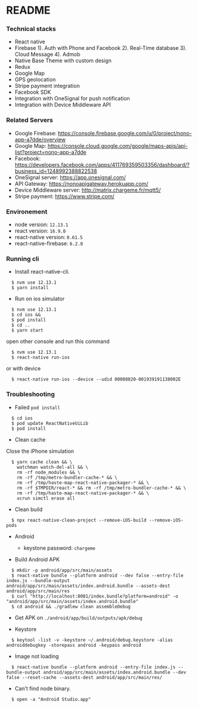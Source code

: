 # README #

### Technical stacks ###
- React native
- Firebase
  1). Auth with Phone and Facebook
  2). Real-Time database
  3). Cloud Message
  4). Admob
- Native Base Theme with custom design
- Redux
- Google Map
- GPS geolocation
- Stripe payment integration
- Facebook SDK
- Integration with OneSignal for push notification
- Integration with Device Middleware API

### Related Servers
- Google Firebase: https://console.firebase.google.com/u/0/project/nono-app-a7dde/overview
- Google Map: https://console.cloud.google.com/google/maps-apis/api-list?project=nono-app-a7dde
- Facebook: https://developers.facebook.com/apps/411769359503356/dashboard/?business_id=1248992388822538
- OneSignal server: https://app.onesignal.com/
- API Gateway: https://nonoapigateway.herokuapp.com/
- Device Middleware server: http://matrix.chargeme.fr/mqtt5/
- Stripe payment: https://www.stripe.com/

### Environement ###
- node version: `12.13.1`
- react version: `16.9.0`
- react-native version: `0.61.5`
- react-native-firebase: `6.2.0`

### Running cli ###

- Install react-native-cli.
```shell
  $ nvm use 12.13.1
  $ yarn install
```

- Run on ios simulator
```shell
  $ nvm use 12.13.1
  $ cd ios &&
  $ pod install
  $ cd ..
  $ yarn start
```
open other console and run this command
```shell
  $ nvm use 12.13.1
  $ react-native run-ios
```

or with device 

```
  $ react-native run-ios --device --udid 00008020-001939191138002E
```

### Troubleshooting

* Failed `pod install`
```
  $ cd ios
  $ pod update ReactNativeUiLib
  $ pod install
```

* Clean cache 

Close the iPhone simulation
```shell
  $ yarn cache clean && \
    watchman watch-del-all && \
    rm -rf node_modules && \
    rm -rf /tmp/metro-bundler-cache-* && \
    rm -rf /tmp/haste-map-react-native-packager-* && \
    rm -rf $TMPDIR/react-* && rm -rf /tmp/metro-bundler-cache-* && \
    rm -rf /tmp/haste-map-react-native-packager-* && \
    xcrun simctl erase all
```

* Clean build
```
  $ npx react-native-clean-project --remove-iOS-build --remove-iOS-pods
```

* Android
  - keystone password: `chargeme`

* Build Android APK
```
  $ mkdir -p android/app/src/main/assets
  $ react-native bundle --platform android --dev false --entry-file index.js --bundle-output android/app/src/main/assets/index.android.bundle --assets-dest android/app/src/main/res
  $ curl "http://localhost:8081/index.bundle?platform=android" -o "android/app/src/main/assets/index.android.bundle"
  $ cd android && ./gradlew clean assembleDebug
```
  - Get APK on `./android/app/build/outputs/apk/debug`


* Keystore
```
  $ keytool -list -v -keystore ~/.android/debug.keystore -alias androiddebugkey -storepass android -keypass android
```

* Image not loading
```
  $ react-native bundle --platform android --entry-file index.js --bundle-output android/app/src/main/assets/index.android.bundle --dev false --reset-cache --assets-dest android/app/src/main/res/
```

* Can't find node binary.
```
  $ open -a "Android Studio.app"
```
